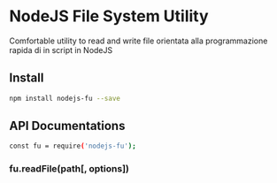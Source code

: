 # NodeJS File System Utility

Comfortable utility to read and write file orientata alla programmazione rapida di in script in NodeJS

## Install

```bash
npm install nodejs-fu --save
```

## API Documentations

```bash
const fu = require('nodejs-fu');
```

### fu.readFile(path[, options])





